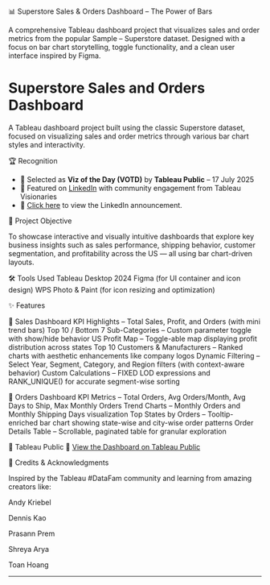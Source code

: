 📊 Superstore Sales & Orders Dashboard – The Power of Bars

A comprehensive Tableau dashboard project that visualizes sales and order metrics from the popular Sample – Superstore dataset. Designed with a focus on bar chart storytelling, toggle functionality, and a clean user interface inspired by Figma.

# Superstore Sales and Orders Dashboard

A Tableau dashboard project built using the classic Superstore dataset, focused on visualizing sales and order metrics through various bar chart styles and interactivity.

🏆 Recognition

- 🎉 Selected as **Viz of the Day (VOTD)** by **Tableau Public** – 17 July 2025  
- 📢 Featured on [LinkedIn](https://www.linkedin.com/posts/ananyadikshit_datafam-tableau-dataviz-activity-7342939029551620096-vtkS?utm_source=share&utm_medium=member_desktop&rcm=ACoAADST_8EBhUxbm7fK8KAoS20ze_XbVL_dDDM) with community engagement from Tableau Visionaries  
- 📸 [Click here](https://www.linkedin.com/posts/tableau-software_vizoftheday-activity-7351234276555702273-h066?utm_source=share&utm_medium=member_desktop&rcm=ACoAADST_8EBhUxbm7fK8KAoS20ze_XbVL_dDDM) to view the LinkedIn announcement. 

🎯 Project Objective

To showcase interactive and visually intuitive dashboards that explore key business insights such as sales performance, shipping behavior, customer segmentation, and profitability across the US — all using bar chart-driven layouts.

🛠️ Tools Used
Tableau Desktop 2024
Figma (for UI container and icon design)
WPS Photo & Paint (for icon resizing and optimization)

✨ Features

🔹 Sales Dashboard
KPI Highlights – Total Sales, Profit, and Orders (with mini trend bars)
Top 10 / Bottom 7 Sub-Categories – Custom parameter toggle with show/hide behavior
US Profit Map – Toggle-able map displaying profit distribution across states
Top 10 Customers & Manufacturers – Ranked charts with aesthetic enhancements like company logos
Dynamic Filtering – Select Year, Segment, Category, and Region filters (with context-aware behavior)
Custom Calculations – FIXED LOD expressions and RANK_UNIQUE() for accurate segment-wise sorting

🔹 Orders Dashboard
KPI Metrics – Total Orders, Avg Orders/Month, Avg Days to Ship, Max Monthly Orders
Trend Charts – Monthly Orders and Monthly Shipping Days visualization
Top States by Orders – Tooltip-enriched bar chart showing state-wise and city-wise order patterns
Order Details Table – Scrollable, paginated table for granular exploration

🔗 Tableau Public
📍 [View the Dashboard on Tableau Public](https://public.tableau.com/app/profile/ananya.dikshit/viz/SuperstoreSalesandOrdersDashboard-TheBarChartWay/Dashboard2)

🙏 Credits & Acknowledgments

Inspired by the Tableau #DataFam community and learning from amazing creators like:

Andy Kriebel

Dennis Kao

Prasann Prem

Shreya Arya

Toan Hoang

---------------------------------------
